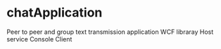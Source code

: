 # chatApplication
Peer to peer and group text transmission application
WCF libraray 
Host service
Console Client 
